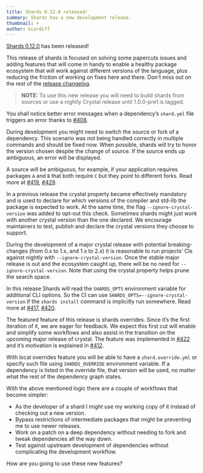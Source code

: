 ```yaml
---
title: Shards 0.12.0 released!
summary: Shards has a new development release.
thumbnail: +
author: bcardiff
---
```


[Shards 0.12.0](https://github.com/crystal-lang/shards/releases/tag/v0.12.0) has been released!

This release of shards is focused on solving some papercuts issues and adding features that will come in handy to enable a healthy package ecosystem that will work against different versions of the language, plus reducing the friction of working on fixes here and there. Don't miss out on the rest of the [release changelog](https://github.com/crystal-lang/shards/releases/tag/v0.12.0).

> **NOTE:** To use this new release you will need to build shards from sources or use a nightly Crystal release until 1.0.0-pre1 is tagged.

You shall notice better error messages when a dependency’s `shard.yml` file triggers an error thanks to [#408](https://github.com/crystal-lang/shards/pull/408).

During development you might need to switch the source or fork of a dependency. This scenario was not being handled correctly in multiple commands and should be fixed now. When possible, shards will try to honor the version chosen despite the change of source. If the source ends up ambiguous, an error will be displayed.

A source will be ambiguous, for example, if your application requires packages `A` and `B` that both require `C` but they point to different forks. Read more at [#419](https://github.com/crystal-lang/shards/pull/419), [#429](https://github.com/crystal-lang/shards/pull/429).

In a previous release the crystal property became effectively mandatory and is used to declare for which versions of the compiler and std-lib the package is expected to work. At the same time, the flag `--ignore-crystal-version` was added to opt-out this check. Sometimes shards might just work with another crystal version than the one declared. We encourage maintainers to test, publish and declare the crystal versions they choose to support.

During the development of a major crystal release with potential breaking-changes (from 0.x to 1.x, and 1.x to 2.x) it is reasonable to run projects’ CIs against nightly with `--ignore-crystal-version`. Once the stable major release is out and the ecosystem caught up, there will be no need for `--ignore-crystal-version`. Note that using the crystal property helps prune the search space.

In this release Shards will read the `SHARDS_OPTS` environment variable for additional CLI options. So the CI can use `SHARDS_OPTS=--ignore-crystal-version` if the `shards install` command is implicitly run somewhere. Read more at [#417](https://github.com/crystal-lang/shards/pull/417), [#420](https://github.com/crystal-lang/shards/pull/420).

The featured feature of this release is shards overrides. Since it’s the first iteration of it, we are eager for feedback. We expect this first cut will enable and simplify some workflows and also assist in the transition on the upcoming major release of crystal. The feature was implemented in [#422](https://github.com/crystal-lang/shards/pull/422) and it’s motivation is explained in [#412](https://github.com/crystal-lang/shards/issues/412).

With local overrides feature you will be able to have a `shard.override.yml` or specify such file using `SHARDS_OVERRIDE` environment variable. If a dependency is listed in the override file, that version will be used, no matter what the rest of the dependency graph states.

With the above mentioned logic there are a couple of workflows that become simpler:

* As the developer of a shard I might use my working copy of it instead of checking out a new version.
* Bypass restrictions of intermediate packages that might be preventing me to use newer releases.
* Work on a patch on a deep dependency without needing to fork and tweak dependencies all the way down.
* Test against upstream development of dependencies without complicating the development workflow.

How are you going to use these new features?
